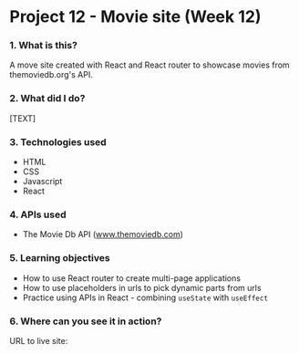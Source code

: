 # Project 12 - Movie site (Week 12)

### 1. What is this?

A move site created with React and React router to showcase movies from themoviedb.org's API.

### 2. What did I do?

[TEXT]

### 3. Technologies used

- HTML
- CSS
- Javascript
- React

### 4. APIs used

- The Movie Db API (www.themoviedb.com)

### 5. Learning objectives

- How to use React router to create multi-page applications
- How to use placeholders in urls to pick dynamic parts from urls
- Practice using APIs in React - combining `useState` with `useEffect`

### 6. Where can you see it in action?

URL to live site: 